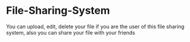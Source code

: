 # File-Sharing-System
You can upload, edit, delete your file if you are the user of this file sharing system, also you can share your file with your friends
